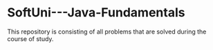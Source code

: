# SoftUni---Java-Fundamentals
This repository is consisting of all problems that are solved during the course of study. 
